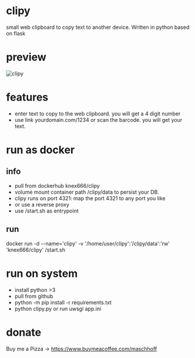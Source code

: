 # clipy
small web clipboard to copy text to another device.
Written in python based on flask

# preview

![clipy](https://i.ibb.co/1fQWgBv/Screenshot-2024-021235252-05-222010.png)

# features

* enter text to copy to the web clipboard. you will get a 4 digit number
* use link yourdomain.com/1234 or scan the barcode. you will get your text.

# run as docker

## info

* pull from dockerhub knex666/clipy 
* volume mount container path /clipy/data to persist your DB.
* clipy runs on port 4321: map the port 4321 to any port you like
* or use a reverse proxy
* use /start.sh as entrypoint


## run

   docker run -d --name='clipy' -v '/home/user/clipy':'/clipy/data':'rw' 'knex666/clipy' /start.sh

# run on system

* install python >3
* pull from github
* python -m pip install -r requirements.txt
* python clipy.py or run uwsgi app.ini

# donate
Buy me a Pizza -> https://www.buymeacoffee.com/maschhoff
